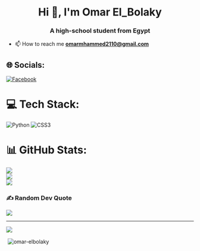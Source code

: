 <h1 align="center">Hi 👋, I'm Omar El_Bolaky</h1>
<h3 align="center">A high-school student from Egypt</h3>

- 📫 How to reach me **omarmhammed2110@gmail.com**


## 🌐 Socials:
[![Facebook](https://img.shields.io/badge/Facebook-%231877F2.svg?logo=Facebook&logoColor=white)](https://facebook.com/https://www.facebook.com/share/e6yp6tnVB8RDbpnU/?mibextid=LQQJ4d) 

# 💻 Tech Stack:
![Python](https://img.shields.io/badge/python-3670A0?style=for-the-badge&logo=python&logoColor=ffdd54) ![CSS3](https://img.shields.io/badge/css3-%231572B6.svg?style=for-the-badge&logo=css3&logoColor=white)
# 📊 GitHub Stats:
![](https://github-readme-stats.vercel.app/api?username=Omar-ElBolaky&theme=dark&hide_border=false&include_all_commits=false&count_private=false)<br/>
![](https://github-readme-streak-stats.herokuapp.com/?user=Omar-ElBolaky&theme=dark&hide_border=false)<br/>
![](https://github-readme-stats.vercel.app/api/top-langs/?username=Omar-ElBolaky&theme=dark&hide_border=false&include_all_commits=false&count_private=false&layout=compact)

### ✍️ Random Dev Quote
![](https://quotes-github-readme.vercel.app/api?type=horizontal&theme=radical)

---
[![](https://visitcount.itsvg.in/api?id=Omar-ElBolaky&icon=6&color=1)](https://visitcount.itsvg.in)

<!-- Proudly created with GPRM ( https://gprm.itsvg.in ) -->
<p>&nbsp;<img align="center" src="https://github-readme-stats.vercel.app/api?username=omar-elbolaky&show_icons=true&locale=en" alt="omar-elbolaky" /></p>
